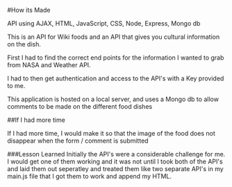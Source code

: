 #How its Made

API using AJAX, HTML, JavaScript, CSS, Node, Express, Mongo db

This is an API for Wiki foods and an API that gives you cultural information on the dish.

First I had to find the correct end points for the information I wanted to grab from NASA and Weather API.

I had to then get authentication and access to the API's with a Key provided to me.

This application is hosted on a local server, and uses a Mongo db to allow comments to be made on the different food dishes

##If I had more time

If I had more time, I would make it so that the image of the food does not disappear when the form / comment is submitted

###Lesson Learned
Initially the API's were a considerable challenge for me. I would get one of them working and it was not until I took both of the API's and laid them out seperatley and treated them like two separate API's in my main.js file that I got them to work and append my HTML.

